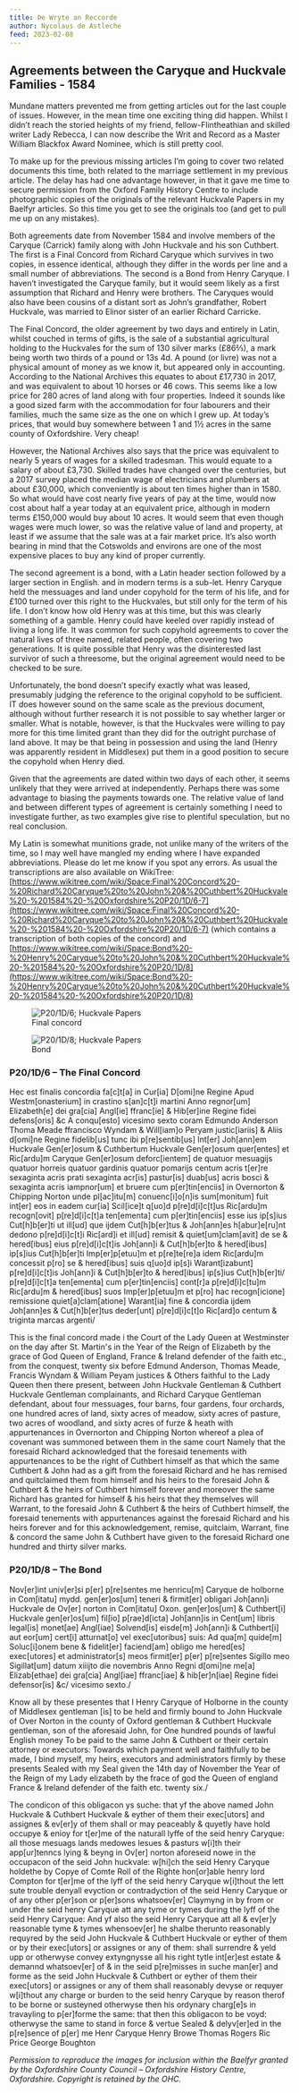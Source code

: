 ```yaml
---
title: Þe Wryte an Reccorde
author: Nycolaus de Astleche
feed: 2023-02-08
---
```


## Agreements between the Caryque and Huckvale Families - 1584

Mundane matters prevented me from getting articles out for the last couple of issues. However, in the mean time one exciting thing did happen. Whilst I didn’t reach the storied heights of my friend, fellow-Flintheathian and skilled writer Lady Rebecca, I can now describe the Writ and Record as a Master William Blackfox Award Nominee, which is still pretty cool.

To make up for the previous missing articles I’m going to cover two related documents this time, both related to the marriage settlement in my previous article. The delay has had one advantage however, in that it gave me time to secure permission from the Oxford Family History Centre to include photographic copies of the originals of the relevant Huckvale Papers in my Baelfyr articles. So this time you get to see the originals too (and get to pull me up on any mistakes).

Both agreements date from November 1584 and involve members of the Caryque (Carrick) family along with John Huckvale and his son Cuthbert. The first is a Final Concord from Richard Caryque which survives in two copies, in essence identical, although they differ in the words per line and a small number of abbreviations. The second is a Bond from Henry Caryque. I haven’t investigated the Caryque family, but it would seem likely as a first assumption that Richard and Henry were brothers. The Caryques would also have been  cousins of a distant sort as John’s grandfather, Robert Huckvale, was married to Elinor sister of an earlier Richard Carricke.

The Final Concord, the older agreement by two days and entirely in Latin, whilst couched in terms of gifts, is the sale of a substantial agricultural holding to the Huckvales for the sum of 130 silver marks (£86⅔), a mark being worth two thirds of a pound or 13s 4d. A pound (or livre) was not a physical amount of money as we know it, but appeared only in accounting. According to the National Archives this equates to about £17,730 in 2017, and was equivalent to about 10 horses or 46 cows. This seems like a low price for 280 acres of land along with four properties. Indeed it sounds like a good sized farm with the accommodation for four labourers and their families, much the same size as the one on which I grew up. At today’s prices, that would buy somewhere between 1 and 1½ acres in the same county of Oxfordshire. Very cheap!

However, the National Archives also says that the price was equivalent to nearly 5 years of wages for a skilled tradesman. This would equate to a salary of about £3,730. Skilled trades have changed over the centuries, but a 2017 survey placed the median wage of electricians and plumbers at about £30,000, which conveniently is about ten times higher than in 1580. So what would have cost nearly five years of pay at the time, would now cost about half a year today at an equivalent price, although in modern terms £150,000 would buy about 10 acres. It would seem that even though wages were much lower, so was the relative value of land and property, at least if we assume that the sale was at a fair market price. It’s also worth bearing in mind that the Cotswolds and environs are one of the most expensive places to buy any kind of proper currently.

The second agreement is a bond, with a Latin header section followed by a larger section in English. and in modern terms is a sub-let. Henry Caryque held the messuages and land under copyhold for the term of his life, and for £100 turned over this right to the Huckvales, but still only for the term of his life. I don’t know how old Henry was at this time, but this was clearly something of a gamble. Henry could have keeled over rapidly instead of living a long life. It was common for such copyhold agreements to cover the natural lives of three named, related people, often covering two generations. It is quite possible that Henry was the disinterested last survivor of such a threesome, but the original agreement would need to be checked to be sure.

Unfortunately, the bond doesn’t specify exactly what was leased, presumably judging the reference to the original copyhold to be sufficient. IT does however sound on the same scale as the previous document, although without further research it is not possible to say whether larger or smaller. What is notable, however, is that the Huckvales were willing to pay more for this time limited grant than they did for the outright purchase of land above. It may be that being in possession and using the land (Henry was apparently resident in Middlesex) put them in a good position to secure the copyhold when Henry died.

Given that the agreements are dated within two days of each other, it seems unlikely that they were arrived at independently. Perhaps there was some advantage to biasing the payments towards one. The relative value of land and between different types of agreement is certainly something I need to investigate further, as two examples give rise to plentiful speculation, but no real conclusion.

My Latin is somewhat munitions grade, not unlike many of the writers of the time, so I may well have mangled my ending where I have expanded abbreviations. Please do let me know if you spot any errors. As usual the transcriptions are also available on WikiTree: [https://www.wikitree.com/wiki/Space:Final%20Concord%20-%20Richard%20Caryque%20to%20John%20&%20Cuthbert%20Huckvale%20-%201584%20-%20Oxfordshire%20P20/1D/6-7](https://www.wikitree.com/wiki/Space:Final%20Concord%20-%20Richard%20Caryque%20to%20John%20&%20Cuthbert%20Huckvale%20-%201584%20-%20Oxfordshire%20P20/1D/6-7) (which contains a transcription of both copies of the concord) and [https://www.wikitree.com/wiki/Space:Bond%20-%20Henry%20Caryque%20to%20John%20&%20Cuthbert%20Huckvale%20-%201584%20-%20Oxfordshire%20P20/1D/8](https://www.wikitree.com/wiki/Space:Bond%20-%20Henry%20Caryque%20to%20John%20&%20Cuthbert%20Huckvale%20-%201584%20-%20Oxfordshire%20P20/1D/8)


<div class="gallery w-100">
  <div class="col2">
    <figure class="figure">
      <img src="/baelfyr/2023-02/twar/twar1.jpeg"
        class="figure-img rounded"
        alt="P20/1D/6; Huckvale Papers">
      <figcaption class="figure-caption text-center">Final concord</figcaption>
    </figure>
  </div>
  <div class="col2">
    <figure class="figure">
      <img src="/baelfyr/2023-02/twar/twar2.jpeg"
        class="figure-img rounded"
        alt="P20/1D/8; Huckvale Papers">
      <figcaption class="figure-caption text-center">Bond</figcaption>
    </figure>
  </div>
</div>


### P20/1D/6 – The Final Concord

Hec est finalis concordia fa[c]t[a] in Cur[ia] D[omi]ne Regine Apud Westm[onasterium] in crastino s[an]c[t]i martini Anno regnor[um] Elizabeth[e] dei gra[cia] Angl[ie] ffranc[ie] & Hib[er]ine
Regine fidei defens[oris] &c A conqu[esto] vicesimo sexto coram Edmundo Anderson Thoma Meade ffrancisco Wyndam & Will[iam]o Peryam justic[iariis] &
Aliis d[omi]ne Regine fidelib[us] tunc ibi p[re]sentib[us] Int[er] Joh[ann]em Huckvale Gen[er]osum & Cuthbertum Huckvale Gen[er]osum quer[entes] et Ric[ardu]m Caryque Gen[er]osum
deforc[ientem] de quatuor mesuagijs quatuor horreis quatuor gardinis quatuor pomarijs centum acris t[er]re sexaginta acris prati sexaginta acr[is]
pastur[is] duab[us] acris bosci & sexaginta acris iampnor[um] et bruere cum p[er]tin[enciis] in Overnorton & Chipping Norton unde pl[ac]itu[m] conuenc[i]o[n]is
sum[monitum] fuit int[er] eos in eadem cur[ia] Scil[ice]t q[uo]d p[re]d[i]c[t]us Ric[ardu]m recogn[ovit] p[re]d[i]c[t]a ten[ementa] cum p[er]tin[enciis] esse ius ip[s]ius Cut[h]b[er]ti ut ill[ud] que ijdem Cut[h]b[er]tus &
Joh[ann]es h[abur]e[ru]nt dedono p[re]d[i]c[t]i Ric[ard]i et ill[ud] remisit & quiet[um]clam[avit] de se & hered[ibus] eius p[re]d[i]c[t]is Joh[ann]i & Cut[h]b[er]to & hered[ibus] ip[s]ius Cut[h]b[er]ti Imp[er]p[etuu]m
et p[re]te[re]a idem Ric[ardu]m concessit p[ro] se & hered[ibus] suis q[uo]d ip[s]i Warant[izabunt] p[re]d[i]c[t]is Joh[ann]i & Cut[h]b[er]to & hered[ibus] ip[s]ius Cut[h]b[er]ti/ p[re]d[i]c[t]a ten[ementa] cum
p[er]tin[enciis] cont[r]a p[re]d[i]c[tu]m Ric[ardu]m & hered[ibus] suos Imp[er]p[etuu]m et p[ro] hac recogn[icione] remissione quiet[a]clam[atione] Warant[ia] fine & concordia ijdem Joh[ann]es &
Cut[h]b[er]tus deder[unt] p[re]d[i]c[t]o Ric[ard]o centum & triginta marcas argenti/ 

This is the final concord made i the Court of the Lady Queen at Westminster on the day after St. Martin's in the Year of the Reign of Elizabeth by the grace of God Queen of England, France & Ireland
defender of the faith etc., from the conquest, twenty six before Edmund Anderson, Thomas Meade, Francis Wyndam & William Peyam justices &
Others faithful to the Lady Queen then there present, between John Huckvale Gentleman & Cuthbert Huckvale Gentleman complainants, and Richard Caryque Gentleman
defendant, about four messuages, four barns, four gardens, four orchards, one hundred acres of land, sixty acres of meadow, sixty acres
of pasture, two acres of woodland, and sixty acres of furze & heath with appurtenances in Overnorton and Chipping Norton whereof a plea of covenant
was summoned between them in the same court Namely that the foresaid Richard acknowledged that the foresaid tenements with appurtenances to be the right of Cuthbert himself as that which the same Cuthbert &
John had as a gift from the foresaid Richard and he has remised and quitclaimed them from himself and his heirs to the foresaid John & Cuthbert & the heirs of Cuthbert himself forever
and moreover the same Richard has granted for himself & his heirs that they themselves will Warrant, to the foresaid John & Cuthbert & the heirs of Cuthbert himself, the foresaid tenements with
appurtenances against the foresaid Richard and his heirs forever and for this acknowledgement, remise, quitclaim, Warrant, fine & concord the same John &
Cuthbert have given to the foresaid Richard one hundred and thirty silver marks.


### P20/1D/8 – The Bond



Nov[er]int univ[er]si p[er] p[re]sentes me henricu[m] Caryque de holborne in Com[itatu] mydd. gen[er]os[um] teneri & firmit[er] obligari Joh[ann]i Huckvale de Ov[er]
norton in Com[itatu] Oxon. gen[er]os[um] & Cuthbert[i] Huckvale gen[er]os[um] fil[io] p[rae]d[icta] Joh[ann]is in Cent[um] libris legal[is] monet[ae] Angl[iae] Solvend[is] eisde[m] Joh[ann]i &
Cuthbert[i] aut eor[um] cert[i] atturnat[o] vel exec[utoribus] suis: Ad qua[m] quide[m] Soluc[i]onem bene & fidelit[er] faciend[am] obligo me hered[es] exec[utores] et 
administrator[s] meos firmit[er] p[er] p[re]sentes Sigillo meo Sigillat[um] datum xiiijto die novembris Anno Regni d[omi]ne me[a] Elizab[ethae] dei gra[cia]
Angl[iae] ffranc[iae] & hib[er]n[iae] Regine fidei defensor[is] &c/ vicesimo sexto./

Know all by these presentes that I Henry Caryque of Holborne in the county of Middlesex gentleman [is] to be held and firmly bound to John Huckvale of Over
Norton in the county of Oxford gentleman & Cuthbert Huckvale gentleman, son of the aforesaid John, for One hundred pounds of lawful English money To be paid to the same John &
Cuthbert or their certain attorney or executors: Towards which payment well and faithfully to be made, I bind myself, my heirs, executors and
administrators firmly by these presents Sealed with my Seal given the 14th day of November the Year of the Reign of my Lady elizabeth by the frace of god
the Queen of england France & Ireland defender of the faith etc. twenty six./ 

The condicon of this obligacon ys suche: that yf the above named John Huckvale & Cuthbert Huckvale & eyther of them their exec[utors] and
assignes & ev[er]y of them shall or may peaceably & quyetly have hold occupye & enioy for t[er]me of the naturall lyffe of the seid henry
Caryque: all those mesuags lands medowes lesues & pasturs w[i]th their app[ur]tenncs lying & beyng in Ov[er] norton aforeseid nowe in the
occupacon of the seid John huckvale: w[hi]ch the seid Henry Caryque holdethe by Copye of Comte Roll of the Righte hon[or]able henry lord Compton
for t[er]me of the lyff of the seid henry Caryque w[i]thout the lett sute trouble denyall evyction or contradyction of the seid Henry Caryque
or of any other p[er]son or p[er]sons whatsoev[er] Claymyng in by from or under the seid henry Caryque att any tyme or tymes during the lyff of
the seid Henry Caryque: And yf also the seid Henry Caryque att all & ev[er]y reasonable tyme & tymes whensoev[er] he shalbe therunto reasonably
requyred by the seid John Huckvale & Cuthbert Huckvale or eyther of them or by their exec[utors] or assignes or any of them: shall surrendre
& yeld upp or otherwyse convey extyngnysse all his right tytle int[er]est estate & demannd whatsoev[er] of & in the seid p[re]misses in suche
man[er] and forme as the seid John Huckvale & Cuthbert or eyther of them their exec[utors] or assignes or any of them shall reasonably devyse
or requyer w[i]thout any charge or burden to the seid henry Caryque by reason therof to be borne or susteyned otherwyse then his
ordynary charg[e]s in travayling to p[er]forme the same: that then this obligacon to be voyd: otherwyse the same to stand in force & vertue
Sealed & delyv[er]ed in the p[re]sence of p[er] me Henr Caryque Henry Browe Thomas Rogers Ric Price George Boughton


_Permission to reproduce the images for inclusion within the Baelfyr granted by the Oxfordshire County Council – Oxfordshire History Centre, Oxfordshire. Copyright is retained by the OHC._
